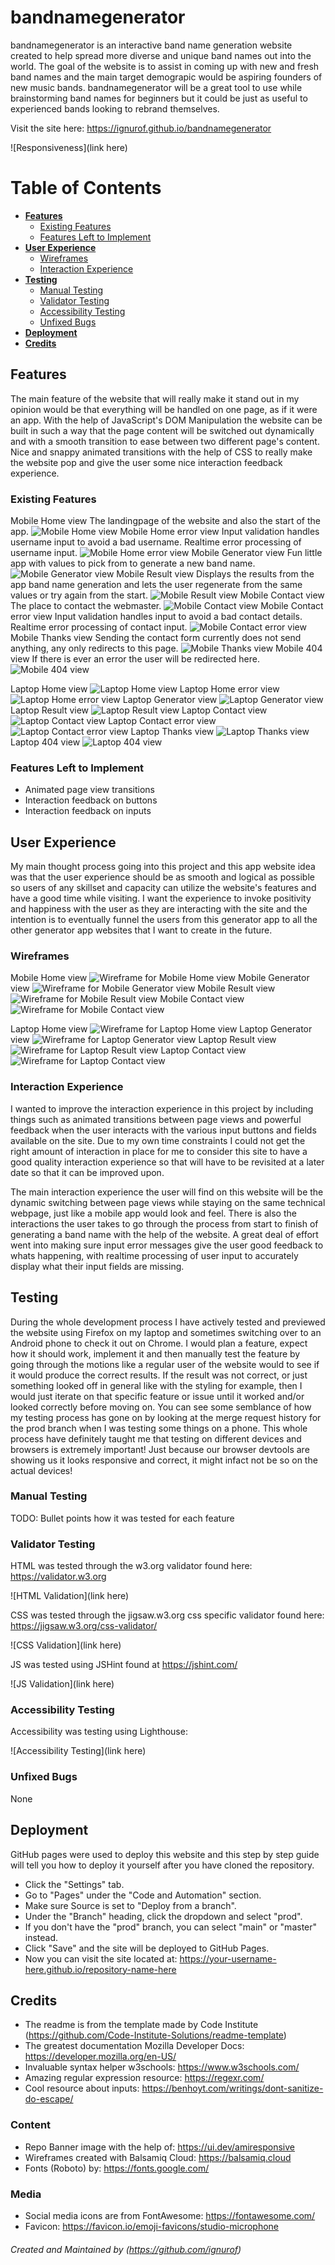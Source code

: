 # bandnamegenerator

bandnamegenerator is an interactive band name generation website created to help spread more diverse and unique band names out into the world. The goal of the website is to assist in coming up with new and fresh band names and the main target demograpic would be aspiring founders of new music bands. bandnamegenerator will be a great tool to use while brainstorming band names for beginners but it could be just as useful to experienced bands looking to rebrand themselves.

Visit the site here: https://ignurof.github.io/bandnamegenerator

![Responsiveness](link here)

# Table of Contents

- [**Features**](#features)
    + [Existing Features](#existing-features)
    + [Features Left to Implement](#features-left-to-implement)
- [**User Experience**](#user-experience)
    + [Wireframes](#wireframes)
    + [Interaction Experience](#interaction-experience)
- [**Testing**](#testing)
    + [Manual Testing](#manual-testing)
    + [Validator Testing](#validator-testing)
    + [Accessibility Testing](#accessibility-testing)
    + [Unfixed Bugs](#unfixed-bugs)
- [**Deployment**](#deployment)
- [**Credits**](#credits)

## Features 

The main feature of the website that will really make it stand out in my opinion would be that everything will be handled on one page, as if it were an app.
With the help of JavaScript's DOM Manipulation the website can be built in such a way that the page content will be switched out dynamically and with a smooth transition to ease between two different page's content.
Nice and snappy animated transitions with the help of CSS to really make the website pop and give the user some nice interaction feedback experience.

### Existing Features

Mobile Home view
The landingpage of the website and also the start of the app.
![Mobile Home view](assets/images/readme/feat_mobile_home.png)
Mobile Home error view
Input validation handles username input to avoid a bad username.
Realtime error processing of username input.
![Mobile Home error view](assets/images/readme/feat_mobile_home_error.png)
Mobile Generator view
Fun little app with values to pick from to generate a new band name.
![Mobile Generator view](assets/images/readme/feat_mobile_generator.png)
Mobile Result view
Displays the results from the app band name generation and lets the user regenerate from the same values or try again from the start.
![Mobile Result view](assets/images/readme/feat_mobile_result.png)
Mobile Contact view
The place to contact the webmaster.
![Mobile Contact view](assets/images/readme/feat_mobile_contact.png)
Mobile Contact error view
Input validation handles input to avoid a bad contact details.
Realtime error processing of contact input.
![Mobile Contact error view](assets/images/readme/feat_mobile_contact_error.png)
Mobile Thanks view
Sending the contact form currently does not send anything, any only redirects to this page.
![Mobile Thanks view](assets/images/readme/feat_mobile_thanks.png)
Mobile 404 view
If there is ever an error the user will be redirected here.
![Mobile 404 view](assets/images/readme/feat_mobile_404.png)

Laptop Home view
![Laptop Home view](assets/images/readme/feat_laptop_home.png)
Laptop Home error view
![Laptop Home error view](assets/images/readme/feat_laptop_home_error.png)
Laptop Generator view
![Laptop Generator view](assets/images/readme/feat_laptop_generator.png)
Laptop Result view
![Laptop Result view](assets/images/readme/feat_laptop_result.png)
Laptop Contact view
![Laptop Contact view](assets/images/readme/feat_laptop_contact.png)
Laptop Contact error view
![Laptop Contact error view](assets/images/readme/feat_laptop_contact_error.png)
Laptop Thanks view
![Laptop Thanks view](assets/images/readme/feat_laptop_thanks.png)
Laptop 404 view
![Laptop 404 view](assets/images/readme/feat_laptop_404.png)

### Features Left to Implement

- Animated page view transitions
- Interaction feedback on buttons
- Interaction feedback on inputs

## User Experience

My main thought process going into this project and this app website idea was that the user experience should be as smooth and logical as possible so users of any skillset and capacity can utilize the website's features and have a good time while visiting.
I want the experience to invoke positivity and happiness with the user as they are interacting with the site and the intention is to eventually funnel the users from this generator app to all the other generator app websites that I want to create in the future.

### Wireframes

Mobile Home view
![Wireframe for Mobile Home view](assets/images/readme/wireframe_mobile_home.png)
Mobile Generator view
![Wireframe for Mobile Generator view](assets/images/readme/wireframe_mobile_generator.png)
Mobile Result view
![Wireframe for Mobile Result view](assets/images/readme/wireframe_mobile_result.png)
Mobile Contact view
![Wireframe for Mobile Contact view](assets/images/readme/wireframe_mobile_contact.png)

Laptop Home view
![Wireframe for Laptop Home view](assets/images/readme/wireframe_laptop_home.png)
Laptop Generator view
![Wireframe for Laptop Generator view](assets/images/readme/wireframe_laptop_generator.png)
Laptop Result view
![Wireframe for Laptop Result view](assets/images/readme/wireframe_laptop_result.png)
Laptop Contact view
![Wireframe for Laptop Contact view](assets/images/readme/wireframe_laptop_contact.png)

### Interaction Experience

I wanted to improve the interaction experience in this project by including things such as animated transitions between page views and powerful feedback when the user interacts with the various input buttons and fields available on the site.
Due to my own time constraints I could not get the right amount of interaction in place for me to consider this site to have a good quality interaction experience so that will have to be revisited at a later date so that it can be improved upon.

The main interaction experience the user will find on this website will be the dynamic switching between page views while staying on the same technical webpage, just like a mobile app would look and feel.
There is also the interactions the user takes to go through the process from start to finish of generating a band name with the help of the website.
A great deal of effort went into making sure input error messages give the user good feedback to whats happening, with realtime processing of user input to accurately display what their input fields are missing.

## Testing 

During the whole development process I have actively tested and previewed the website using Firefox on my laptop and sometimes switching over to an Android phone to check it out on Chrome. I would plan a feature, expect how it should work, implement it and then manually test the feature by going through the motions like a regular user of the website would to see if it would produce the correct results. If the result was not correct, or just something looked off in general like with the styling for example, then I would just iterate on that specific feature or issue until it worked and/or looked correctly before moving on.
You can see some semblance of how my testing process has gone on by looking at the merge request history for the prod branch when I was testing some things on a phone.
This whole process have definitely taught me that testing on different devices and browsers is extremely important!
Just because our browser devtools are showing us it looks responsive and correct, it might infact not be so on the actual devices!

### Manual Testing

TODO: Bullet points how it was tested for each feature

### Validator Testing 

HTML was tested through the w3.org validator found here: https://validator.w3.org

![HTML Validation](link here)

CSS was tested through the jigsaw.w3.org css specific validator found here: https://jigsaw.w3.org/css-validator/

![CSS Validation](link here)

JS was tested using JSHint found at https://jshint.com/

![JS Validation](link here)

### Accessibility Testing

Accessibility was testing using Lighthouse: 

![Accessibility Testing](link here)

### Unfixed Bugs

None

## Deployment

GitHub pages were used to deploy this website and this step by step guide will tell you how to deploy it yourself after you have cloned the repository.

- Click the "Settings" tab. 
- Go to "Pages" under the "Code and Automation" section. 
- Make sure Source is set to "Deploy from a branch".
- Under the "Branch" heading, click the dropdown and select "prod".
- If you don't have the "prod" branch, you can select "main" or "master" instead.
- Click "Save" and the site will be deployed to GitHub Pages.
- Now you can visit the site located at: https://your-username-here.github.io/repository-name-here

## Credits 

- The readme is from the template made by Code Institute (https://github.com/Code-Institute-Solutions/readme-template)
- The greatest documentation Mozilla Developer Docs: https://developer.mozilla.org/en-US/
- Invaluable syntax helper w3schools: https://www.w3schools.com/
- Amazing regular expression resource: https://regexr.com/
- Cool resource about inputs: https://benhoyt.com/writings/dont-sanitize-do-escape/

### Content 

- Repo Banner image with the help of: https://ui.dev/amiresponsive
- Wireframes created with Balsamiq Cloud: https://balsamiq.cloud
- Fonts (Roboto) by: https://fonts.google.com/

### Media

- Social media icons are from FontAwesome: https://fontawesome.com/
- Favicon: https://favicon.io/emoji-favicons/studio-microphone

###### Created and Maintained by (https://github.com/ignurof)
